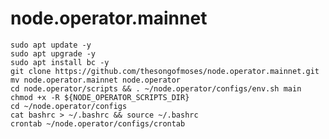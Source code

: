 # node.operator.mainnet

    sudo apt update -y
    sudo apt upgrade -y
    sudo apt install bc -y
    git clone https://github.com/thesongofmoses/node.operator.mainnet.git
    mv node.operator.mainnet node.operator
    cd node.operator/scripts && . ~/node.operator/configs/env.sh main
    chmod +x -R ${NODE_OPERATOR_SCRIPTS_DIR}
    cd ~/node.operator/configs
    cat bashrc > ~/.bashrc && source ~/.bashrc
    crontab ~/node.operator/configs/crontab
